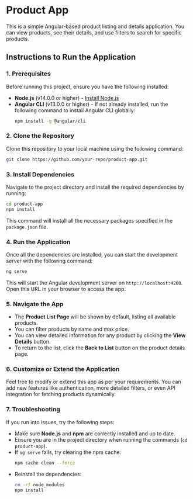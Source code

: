 
# Product App

This is a simple Angular-based product listing and details application. You can view products, see their details, and use filters to search for specific products.

## Instructions to Run the Application

### 1. Prerequisites

Before running this project, ensure you have the following installed:

- **Node.js** (v14.0.0 or higher) - [Install Node.js](https://nodejs.org/)
- **Angular CLI** (v13.0.0 or higher) - If not already installed, run the following command to install Angular CLI globally:
  ```bash
  npm install -g @angular/cli
  ```

### 2. Clone the Repository

Clone this repository to your local machine using the following command:

```bash
git clone https://github.com/your-repo/product-app.git
```

### 3. Install Dependencies

Navigate to the project directory and install the required dependencies by running:

```bash
cd product-app
npm install
```

This command will install all the necessary packages specified in the `package.json` file.

### 4. Run the Application

Once all the dependencies are installed, you can start the development server with the following command:

```bash
ng serve
```

This will start the Angular development server on `http://localhost:4200`. Open this URL in your browser to access the app.

### 5. Navigate the App

- The **Product List Page** will be shown by default, listing all available products.
- You can filter products by name and max price.
- You can view detailed information for any product by clicking the **View Details** button.
- To return to the list, click the **Back to List** button on the product details page.

### 6. Customize or Extend the Application

Feel free to modify or extend this app as per your requirements. You can add new features like authentication, more detailed filters, or even API integration for fetching products dynamically.

### 7. Troubleshooting

If you run into issues, try the following steps:

- Make sure **Node.js** and **npm** are correctly installed and up to date.
- Ensure you are in the project directory when running the commands (`cd product-app`).
- If `ng serve` fails, try clearing the npm cache:
  ```bash
  npm cache clean --force
  ```
- Reinstall the dependencies:
  ```bash
  rm -rf node_modules
  npm install
  ```
